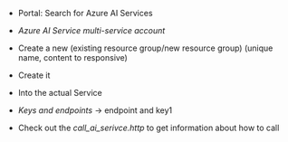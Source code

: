 - Portal: Search for Azure AI Services
- *Azure AI Service multi-service account*
- Create a new (existing resource group/new resource group) (unique name, content to responsive)
- Create it 
- Into the actual Service
- *Keys and endpoints* -> endpoint and key1

- Check out the *call_ai_serivce.http* to get information about how to call